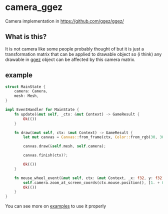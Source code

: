 # camera_ggez
Camera implementation in https://github.com/ggez/ggez/

## What is this?

It is not camera like some people probably thought of 
but it is just a transformation matrix that can be applied to drawable object 
so (i think) any drawable in [ggez](https://github.com/ggez/ggez/) object can be affected by this camera matrix.

## example

```rust
struct MainState {
    camera: Camera,
    mesh: Mesh,
}

impl EventHandler for MainState {
    fn update(&mut self, _ctx: &mut Context) -> GameResult {
        Ok(())
    }

    fn draw(&mut self, ctx: &mut Context) -> GameResult {
        let mut canvas = Canvas::from_frame(ctx, Color::from_rgb(30, 30, 30));

        canvas.draw(&self.mesh, self.camera);

        canvas.finish(ctx)?;

        Ok(())
    }

    fn mouse_wheel_event(&mut self, ctx: &mut Context, _x: f32, y: f32) -> GameResult {
        self.camera.zoom_at_screen_coords(ctx.mouse.position(), [1. + 0.1 * y, 1. + 0.1 * y]);
        Ok(())
    }
}
```

You can see more on [examples](https://github.com/alimulap/camera2d_ggez/tree/main/examples) to use it properly
